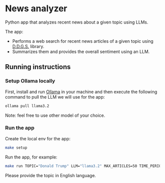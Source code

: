 # News analyzer
Python app that analyzes recent news about a given topic using LLMs.

The app:
- Performs a web search for recent news articles of a given topic using [D.D.G.S.](https://github.com/deedy5/ddgs) library.
- Summarizes them and provides the overall sentiment using an LLM.

## Running instructions

### Setup Ollama locally
First, install and run [Ollama](https://ollama.com/) in your machine and then execute the following command to pull the LLM we will use for the app:
```bash
ollama pull llama3.2
```

Note: feel free to use other model of your choice.

### Run the app
Create the local env for the app:
```bash
make setup
```

Run the app, for example:
```bash
make run TOPIC="Donald Trump" LLM="llama3.2" MAX_ARTICLES=50 TIME_PERIOD="week"
```

Please provide the topic in English language.
